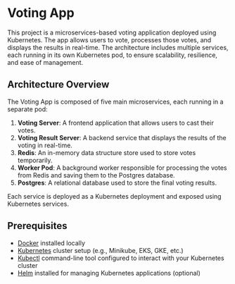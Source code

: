 # Voting App

This project is a microservices-based voting application deployed using Kubernetes. The app allows users to vote, processes those votes, and displays the results in real-time. The architecture includes multiple services, each running in its own Kubernetes pod, to ensure scalability, resilience, and ease of management.

## Architecture Overview

The Voting App is composed of five main microservices, each running in a separate pod:

1. **Voting Server**: A frontend application that allows users to cast their votes.
2. **Voting Result Server**: A backend service that displays the results of the voting in real-time.
3. **Redis**: An in-memory data structure store used to store votes temporarily.
4. **Worker Pod**: A background worker responsible for processing the votes from Redis and saving them to the Postgres database.
5. **Postgres**: A relational database used to store the final voting results.

Each service is deployed as a Kubernetes deployment and exposed using Kubernetes services.

## Prerequisites

- [Docker](https://www.docker.com/get-started) installed locally
- [Kubernetes](https://kubernetes.io/) cluster setup (e.g., Minikube, EKS, GKE, etc.)
- [Kubectl](https://kubernetes.io/docs/tasks/tools/install-kubectl/) command-line tool configured to interact with your Kubernetes cluster
- [Helm](https://helm.sh/) installed for managing Kubernetes applications (optional)

